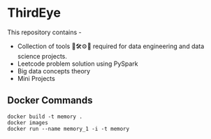 # ThirdEye

This repository contains -
- Collection of tools 🔧🛠⚙🔎 required for data engineering and data science projects.
- Leetcode problem solution using PySpark
- Big data concepts theory
- Mini Projects

## Docker Commands
```
docker build -t memory .
docker images
docker run --name memory_1 -i -t memory
```
